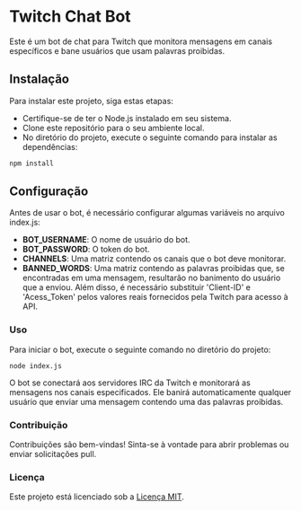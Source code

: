 # Twitch Chat Bot
Este é um bot de chat para Twitch que monitora mensagens em canais específicos e bane usuários que usam palavras proibidas.

## Instalação
Para instalar este projeto, siga estas etapas:
 - Certifique-se de ter o Node.js instalado em seu sistema.
 - Clone este repositório para o seu ambiente local.
 - No diretório do projeto, execute o seguinte comando para instalar as dependências:

```bash
npm install
```

## Configuração
Antes de usar o bot, é necessário configurar algumas variáveis no arquivo index.js:

 - **BOT_USERNAME**: O nome de usuário do bot.
 - **BOT_PASSWORD**: O token do bot.
 - **CHANNELS**: Uma matriz contendo os canais que o bot deve monitorar.
 - **BANNED_WORDS**: Uma matriz contendo as palavras proibidas que, se encontradas em uma mensagem, resultarão no banimento do usuário que a enviou.
Além disso, é necessário substituir 'Client-ID' e 'Acess_Token' pelos valores reais fornecidos pela Twitch para acesso à API.

### Uso
Para iniciar o bot, execute o seguinte comando no diretório do projeto:

```JS 
node index.js
```
O bot se conectará aos servidores IRC da Twitch e monitorará as mensagens nos canais especificados. Ele banirá automaticamente qualquer usuário que enviar uma mensagem contendo uma das palavras proibidas.

### Contribuição
Contribuições são bem-vindas! Sinta-se à vontade para abrir problemas ou enviar solicitações pull.

### Licença
Este projeto está licenciado sob a [Licença MIT](https://opensource.org/license/mit).

